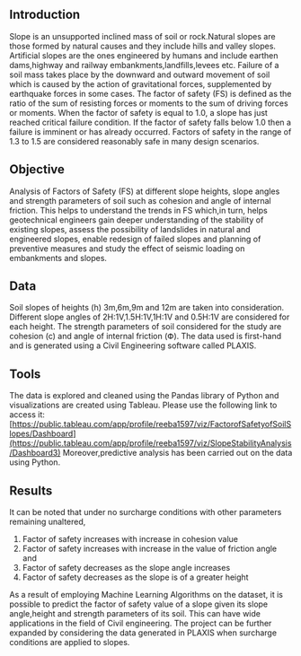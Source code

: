 ## Introduction

Slope is an unsupported inclined mass of soil or rock.Natural slopes are those formed by natural causes and they include hills and valley slopes.
Artificial slopes are the ones engineered by humans and include earthen dams,highway and railway embankments,landfills,levees etc.
Failure of a soil mass takes place by the downward and outward movement of soil which is caused by the action of gravitational forces, supplemented by earthquake forces in some cases. 
The factor of safety (FS)  is defined as the ratio of the sum of resisting forces or moments to the sum of driving forces or moments. When the factor of safety is equal to 1.0, a slope has just reached critical failure condition. If the factor of safety falls below 1.0 then a failure is imminent or has already occurred. Factors of safety in the range of 1.3 to 1.5 are considered reasonably safe in many design scenarios.

## Objective

Analysis of Factors of Safety (FS) at different slope heights, slope angles and strength parameters of soil such as cohesion and angle of internal friction.
This helps to understand the trends in FS which,in turn, helps geotechnical engineers gain deeper understanding of the stability of existing slopes, 
assess the possibility of landslides in natural and engineered slopes, enable redesign of failed slopes and planning of preventive measures and study the effect of seismic loading on embankments and slopes.

## Data

Soil slopes of heights (h) 3m,6m,9m and 12m are taken into consideration.
Different slope angles of 2H:1V,1.5H:1V,1H:1V and 0.5H:1V are considered for each height.
The strength parameters of soil considered for the study are cohesion (c) and angle of internal friction (Փ).
The data used is first-hand and is generated using a Civil Engineering software called PLAXIS.

## Tools

The data is explored and cleaned using the Pandas library of Python and visualizations are created using Tableau. Please use the following link to access it:
[https://public.tableau.com/app/profile/reeba1597/viz/FactorofSafetyofSoilSlopes/Dashboard](https://public.tableau.com/app/profile/reeba1597/viz/SlopeStabilityAnalysis/Dashboard3)
Moreover,predictive analysis has been carried out on the data using Python.

## Results

It can be noted that under no surcharge conditions with other parameters remaining unaltered,

1.	Factor of safety increases with increase in cohesion value
2.	Factor of safety increases with increase in the value of friction angle and
3.  Factor of safety decreases as the slope angle increases
4.  Factor of safety decreases as the slope is of a greater height

As a result of employing Machine Learning Algorithms on the dataset, it is possible to predict the factor of safety value of a slope given its slope angle,height and strength parameters of its soil. This can have wide applications in the field of Civil engineering. The project can be further expanded by considering the data generated in PLAXIS when surcharge conditions are applied to slopes.

